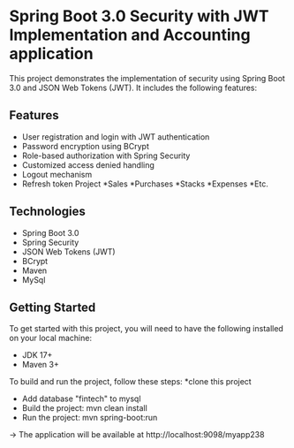 # Spring Boot 3.0 Security with JWT Implementation and Accounting application 
This project demonstrates the implementation of security using Spring Boot 3.0 and JSON Web Tokens (JWT). It includes the following features:

## Features
* User registration and login with JWT authentication
* Password encryption using BCrypt
* Role-based authorization with Spring Security
* Customized access denied handling
* Logout mechanism
* Refresh token
Project 
*Sales
*Purchases
*Stacks
*Expenses
*Etc.

## Technologies
* Spring Boot 3.0
* Spring Security
* JSON Web Tokens (JWT)
* BCrypt
* Maven
* MySql

 
## Getting Started
To get started with this project, you will need to have the following installed on your local machine:

* JDK 17+
* Maven 3+


To build and run the project, follow these steps:
*clone this project
* Add database "fintech" to mysql 
* Build the project: mvn clean install
* Run the project: mvn spring-boot:run 

-> The application will be available at http://localhost:9098/myapp238
